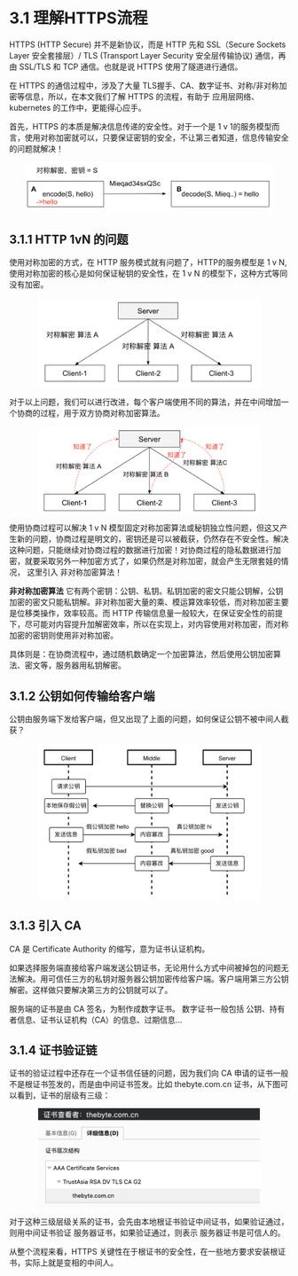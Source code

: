 # 3.1 理解HTTPS流程

HTTPS (HTTP Secure) 并不是新协议，而是 HTTP 先和 SSL（Secure Sockets Layer 安全套接层）/ TLS (Transport Layer Security 安全层传输协议) 通信，再由 SSL/TLS 和 TCP 通信。也就是说 HTTPS 使用了隧道进行通信。

在 HTTPS 的通信过程中，涉及了大量 TLS握手、CA、数字证书、对称/非对称加密等信息，所以，在本文我们了解 HTTPS 的流程，有助于 应用层网络、kubernetes 的工作中，更能得心应手。

首先，HTTPS 的本质是解决信息传递的安全性。对于一个是 1 v 1的服务模型而言，使用对称加密就可以，只要保证密钥的安全，不让第三者知道，信息传输安全的问题就解决！

<div  align="center">
	<img src="../assets/https-1.png" width = "450"  align=center />
</div>

## 3.1.1 HTTP 1vN 的问题

使用对称加密的方式，在 HTTP 服务模式就有问题了，HTTP的服务模型是 1 v N, 使用对称加密的核心是如何保证秘钥的安全性，在 1 v N 的模型下，这种方式等同没有加密。 

<div  align="center">
	<img src="../assets/https-2.png" width = "400"  align=center />
</div>

对于以上问题，我们可以进行改进，每个客户端使用不同的算法，并在中间增加一个协商的过程，用于双方协商对称加密算法。

<div  align="center">
	<img src="../assets/https-3.png" width = "400"  align=center />
</div>

使用协商过程可以解决 1 v N 模型固定对称加密算法或秘钥独立性问题，但这又产生新的问题，协商过程是明文的，密钥还是可以被截获，仍然存在不安全性。解决这种问题，只能继续对协商过程的数据进行加密！对协商过程的隐私数据进行加密，就要采取另外一种加密方式了，如果仍然是对称加密，就会产生无限套娃的情况， 这里引入 非对称加密算法！

**非对称加密算法** 它有两个密钥：公钥、私钥。私钥加密的密文只能公钥解，公钥加密的密文只能私钥解。非对称加密大量的乘、模运算效率较低，而对称加密主要是位移类操作，效率较高。而 HTTP 传输信息量一般较大，在保证安全性的前提下，尽可能对内容提升加解密效率，所以在实现上，对内容使用对称加密，而对称加密的密钥则使用非对称加密。

具体则是：在协商流程中，通过随机数确定一个加密算法，然后使用公钥加密算法、密文等，服务器用私钥解密。

## 3.1.2 公钥如何传输给客户端

公钥由服务端下发给客户端，但又出现了上面的问题，如何保证公钥不被中间人截获？

<div  align="center">
	<img src="../assets/https-4.png" width = "400"  align=center />
</div>

## 3.1.3 引入 CA

CA 是 Certificate Authority 的缩写，意为证书认证机构。

如果选择服务端直接给客户端发送公钥证书，无论用什么方式中间被掉包的问题无法解决。用可信任三方的私钥对服务器公钥加密传给客户端。客户端用第三方公钥解密。这样做只要解决第三方的公钥就可以了。

服务端的证书是由 CA 签名，为制作成数字证书。 数字证书一般包括 公钥、持有者信息、证书认证机构（CA）的信息、过期信息...

## 3.1.4 证书验证链

证书的验证过程中还存在一个证书信任链的问题，因为我们向 CA 申请的证书一般不是根证书签发的，而是由中间证书签发。比如 thebyte.com.cn 证书，从下图可以看到，证书的层级有三级：

<div  align="center">
	<img src="../assets/https-5.png" width = "400"  align=center />
</div>

对于这种三级层级关系的证书，会先由本地根证书验证中间证书，如果验证通过，则用中间证书验证 服务器证书，如果验证通过，则表示 服务器证书是可信人的。

从整个流程来看，HTTPS 关键性在于根证书的安全性，在一些地方要求安装根证书，实际上就是变相的中间人。

